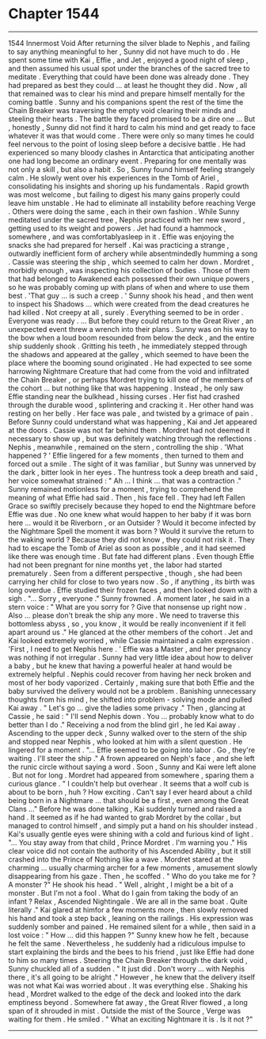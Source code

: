 
# Chapter 1544


---

1544 Innermost Void
After returning the silver blade to Nephis , and failing to say anything meaningful to her , Sunny did not have much to do . He spent some time with Kai , Effie , and Jet , enjoyed a good night of sleep , and then assumed his usual spot under the branches of the sacred tree to meditate .
Everything that could have been done was already done . They had prepared as best they could … at least he thought they did . Now , all that remained was to clear his mind and prepare himself mentally for the coming battle .
Sunny and his companions spent the rest of the time the Chain Breaker was traversing the empty void clearing their minds and steeling their hearts . The battle they faced promised to be a dire one …
But , honestly , Sunny did not find it hard to calm his mind and get ready to face whatever it was that would come .
There were only so many times he could feel nervous to the point of losing sleep before a decisive battle . He had experienced so many bloody clashes in Antarctica that anticipating another one had long become an ordinary event . Preparing for one mentally was not only a skill , but also a habit .
So , Sunny found himself feeling strangely calm . He slowly went over his experiences in the Tomb of Ariel , consolidating his insights and shoring up his fundamentals . Rapid growth was most welcome , but failing to digest his many gains properly could leave him unstable .
He had to eliminate all instability before reaching Verge .
Others were doing the same , each in their own fashion . While Sunny meditated under the sacred tree , Nephis practiced with her new sword , getting used to its weight and powers .
Jet had found a hammock , somewhere , and was comfortablyasleep in it . Effie was enjoying the snacks she had prepared for herself . Kai was practicing a strange , outwardly inefficient form of archery while absentmindedly humming a song . Cassie was steering the ship , which seemed to calm her down .
Mordret , morbidly enough , was inspecting his collection of bodies . Those of them that had belonged to Awakened each possessed their own unique powers , so he was probably coming up with plans of when and where to use them best .
'That guy … is such a creep . '
Sunny shook his head , and then went to inspect his Shadows ... which were created from the dead creatures he had killed . Not creepy at all , surely .
Everything seemed to be in order . Everyone was ready .
… But before they could return to the Great River , an unexpected event threw a wrench into their plans .
Sunny was on his way to the bow when a loud boom resounded from below the deck , and the entire ship suddenly shook . Gritting his teeth , he immediately stepped through the shadows and appeared at the galley , which seemed to have been the place where the booming sound originated .
He had expected to see some harrowing Nightmare Creature that had come from the void and infiltrated the Chain Breaker , or perhaps Mordret trying to kill one of the members of the cohort … but nothing like that was happening .
Instead , he only saw Effie standing near the bulkhead , hissing curses . Her fist had crashed through the durable wood , splintering and cracking it . Her other hand was resting on her belly .
Her face was pale , and twisted by a grimace of pain .
Before Sunny could understand what was happening , Kai and Jet appeared at the doors . Cassie was not far behind them .
Mordret had not deemed it necessary to show up , but was definitely watching through the reflections . Nephis , meanwhile , remained on the stern , controlling the ship .
'What happened ? '
Effie lingered for a few moments , then turned to them and forced out a smile . The sight of it was familiar , but Sunny was unnerved by the dark , bitter look in her eyes .
The huntress took a deep breath and said , her voice somewhat strained :
" Ah … I think … that was a contraction ."
Sunny remained motionless for a moment , trying to comprehend the meaning of what Effie had said . Then , his face fell .
They had left Fallen Grace so swiftly precisely because they hoped to end the Nightmare before Effie was due . No one knew what would happen to her baby if it was born here … would it be Riverborn , or an Outsider ? Would it become infected by the Nightmare Spell the moment it was born ? Would it survive the return to the waking world ?
Because they did not know , they could not risk it . They had to escape the Tomb of Ariel as soon as possible , and it had seemed like there was enough time .
But fate had different plans . Even though Effie had not been pregnant for nine months yet , the labor had started prematurely .
Seen from a different perspective , though , she had been carrying her child for close to two years now . So , if anything , its birth was long overdue .
Effie studied their frozen faces , and then looked down with a sigh .
"... Sorry , everyone ."
Sunny frowned .
A moment later , he said in a stern voice :
" What are you sorry for ? Give that nonsense up right now . Also … please don't break the ship any more . We need to traverse this bottomless abyss , so , you know , it would be really inconvenient if it fell apart around us ."
He glanced at the other members of the cohort . Jet and Kai looked extremely worried , while Cassie maintained a calm expression .
'First , I need to get Nephis here . '
Effie was a Master , and her pregnancy was nothing if not irregular . Sunny had very little idea about how to deliver a baby , but he knew that having a powerful healer at hand would be extremely helpful .
Nephis could recover from having her neck broken and most of her body vaporized . Certainly , making sure that both Effie and the baby survived the delivery would not be a problem .
Banishing unnecessary thoughts from his mind , he shifted into problem - solving mode and pulled Kai away .
" Let's go … give the ladies some privacy ."
Then , glancing at Cassie , he said :
" I'll send Nephis down . You … probably know what to do better than I do ."
Receiving a nod from the blind girl , he led Kai away .
Ascending to the upper deck , Sunny walked over to the stern of the ship and stopped near Nephis , who looked at him with a silent question .
He lingered for a moment .
"... Effie seemed to be going into labor . Go , they're waiting . I'll steer the ship ."
A frown appeared on Neph's face , and she left the runic circle without saying a word . Soon , Sunny and Kai were left alone .
But not for long .
Mordret had appeared from somewhere , sparing them a curious glance .
" I couldn't help but overhear . It seems that a wolf cub is about to be born , huh ? How exciting . Can't say I ever heard about a child being born in a Nightmare … that should be a first , even among the Great Clans …"
Before he was done talking , Kai suddenly turned and raised a hand . It seemed as if he had wanted to grab Mordret by the collar , but managed to control himself , and simply put a hand on his shoulder instead .
Kai's usually gentle eyes were shining with a cold and furious kind of light .
"... You stay away from that child , Prince Mordret . I'm warning you ."
His clear voice did not contain the authority of his Ascended Ability , but it still crashed into the Prince of Nothing like a wave . Mordret stared at the charming … usually charming archer for a few moments , amusement slowly disappearing from his gaze .
Then , he scoffed .
" Who do you take me for ? A monster ?"
He shook his head .
" Well , alright , I might be a bit of a monster . But I'm not a fool . What do I gain from taking the body of an infant ? Relax , Ascended Nightingale . We are all in the same boat . Quite literally ."
Kai glared at himfor a few moments more , then slowly removed his hand and took a step back , leaning on the railings . His expression was suddenly somber and pained .
He remained silent for a while , then said in a lost voice :
" How … did this happen ?"
Sunny knew how he felt , because he felt the same .
Nevertheless , he suddenly had a ridiculous impulse to start explaining the birds and the bees to his friend , just like Effie had done to him so many times .
Steering the Chain Breaker through the dark void , Sunny chuckled all of a sudden .
" It just did . Don't worry … with Nephis there , it's all going to be alright ."
However , he knew that the delivery itself was not what Kai was worried about .
It was everything else .
Shaking his head , Mordret walked to the edge of the deck and looked into the dark emptiness beyond .
Somewhere fat away , the Great River flowed , a long span of it shrouded in mist . Outside the mist of the Source , Verge was waiting for them .
He smiled .
" What an exciting Nightmare it is . Is it not ?"

---

